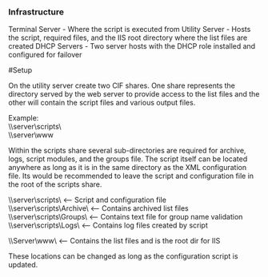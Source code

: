 ### Infrastructure
Terminal Server - Where the script is executed from
Utility Server - Hosts the script, required files, and the IIS root directory where the list files are created
DHCP Servers - Two server hosts with the DHCP role installed and configured for failover

#Setup<br>

On the utility server create two CIF shares. One share represents the 
directory served by the web server to provide access to the list files
and the other will contain the script files and various output files. 

Example:<br>
\\\server\scripts\ <br>
\\\server\www <br>

Within the scripts share several sub-directories are required for archive,
logs, script modules, and the groups file. The script itself can be located
anywhere as long as it is in the same directory as the XML configuration 
file. Its would be recommended to leave the script and configuration file in 
the root of the scripts share.

\\\server\scripts\          <-- Script and configuration file<br>
\\\server\scripts\Archive\  <-- Contains archived list files<br> 
\\\server\scripts\Groups\   <-- Contains text file for group name validation<br>
\\\server\scripts\Logs\     <-- Contains log files created by script<br>
						
\\\Server\www\			  <-- Contains the list files and is the root dir for IIS<br>

These locations can be changed as long as the configuration script is updated.
